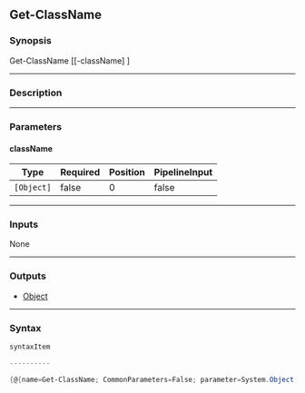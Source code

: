 Get-ClassName
-------------

### Synopsis

Get-ClassName [[-className] <Object>]

---

### Description

---

### Parameters
#### **className**

|Type      |Required|Position|PipelineInput|
|----------|--------|--------|-------------|
|`[Object]`|false   |0       |false        |

---

### Inputs
None

---

### Outputs
* [Object](https://learn.microsoft.com/en-us/dotnet/api/System.Object)

---

### Syntax
```PowerShell
syntaxItem
```
```PowerShell
----------
```
```PowerShell
{@{name=Get-ClassName; CommonParameters=False; parameter=System.Object[]}}
```
